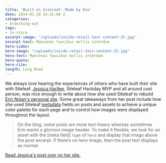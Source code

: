 ```yaml
---
title: 'Built on Siteleaf: Made by Eno'
date: 2014-01-28 19:31:00 Z
categories:
- branching-out
tags:
- in-store
excerpt-image: "/uploads/inside-retail-test-content-25.jpg"
excerpt-text: Maecenas faucibus mollis interdum
hero-video: 
hero-image: "/uploads/inside-retail-test-content-25.jpg"
hero-text: Maecenas faucibus mollis interdum
hero-quote: 
hero-cite: 
length: Long Read
---
```


We always love hearing the experiences of others who have built their site with Siteleaf. [Jessica Harllee](http://jessicaharllee.com/), Siteleaf Hackday MVP and all around cool person, was nice enough to write about how she used Siteleaf to rebuild [Erin Nolan's personal site](http://www.madebyeno.com/). Some great takeaways from her post include how she used Siteleaf [metadata](http://www.siteleaf.com/blog/metadata-in-siteleaf/) fields on posts and assets to achieve a unique color palette for each page and to control how images were displayed throughout the layout. 

> On the blog, some posts are more text-heavy whereas sometimes Erin wants a glorious image header. To make it flexible, we look for an asset with the [meta field] `type` of `hero` and display that image above the post excerpt. If there’s no hero image, then the post text displays as normal.

[Read Jessica's post over on her site.](http://jessicaharllee.com/notes/building-erin-nolans-website/)
